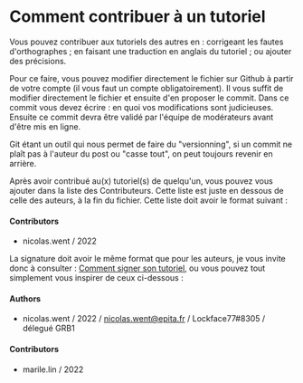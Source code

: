 # Comment contribuer à un tutoriel

Vous pouvez contribuer aux tutoriels des autres en : corrigeant les fautes d'orthographes ; en faisant une traduction en anglais du tutoriel ; ou ajouter des précisions.

Pour ce faire, vous pouvez modifier directement le fichier sur Github à partir de votre compte (il vous faut un compte obligatoirement). Il vous suffit de modifier directement le fichier et ensuite d'en proposer le commit. Dans ce commit vous devez écrire : en quoi vos modifications sont judicieuses. Ensuite ce commit devra être validé par l'équipe de modérateurs avant d'être mis en ligne.

Git étant un outil qui nous permet de faire du "versionning", si un commit ne plaît pas à l'auteur du post ou "casse tout", on peut toujours revenir en arrière.

Après avoir contribué au(x) tutoriel(s) de quelqu'un, vous pouvez vous ajouter dans la liste des Contributeurs. Cette liste est juste en dessous de celle des auteurs, à la fin du fichier. Cette liste doit avoir le format suivant :

#### Contributors
* nicolas.went / 2022

La signature doit avoir le même format que pour les auteurs, je vous invite donc à consulter : [Comment signer son tutoriel](https://github.com/NicolasWent/Epituto/blob/master/Comment%20signer%20son%20tutoriel.md), ou vous pouvez tout simplement vous inspirer de ceux ci-dessous :

#### Authors
* nicolas.went / 2022 / nicolas.went@epita.fr / Lockface77#8305 / délegué GRB1

#### Contributors
* marile.lin / 2022
